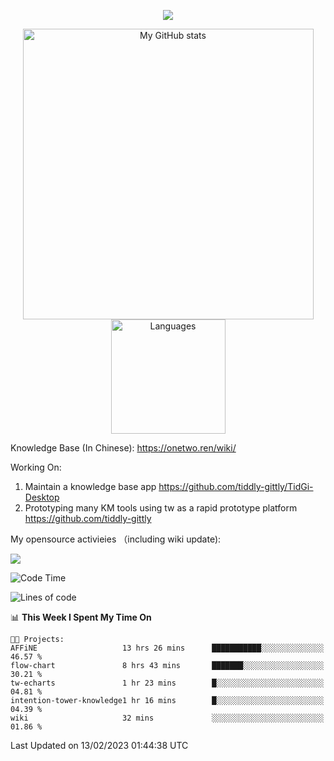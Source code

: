 <a href="https://github.com/linonetwo">
    <p align="center">
        <img src="https://github-profile-trophy.vercel.app/?username=linonetwo&column=7&theme=onedark"/>
    </p>
</a>
<a align="center" href="https://github.com/linonetwo">
  <p align="center">
    <img src="https://github-readme-stats.vercel.app/api?username=linonetwo&show_icons=true&count_private=true" alt="My GitHub stats" width="465"/>
    <img src="https://github-readme-stats.vercel.app/api/top-langs/?username=linonetwo&layout=compact&langs_count=10" alt="Languages" height="183">
  </p>
</a>

Knowledge Base (In Chinese): https://onetwo.ren/wiki/

Working On: 

1. Maintain a knowledge base app https://github.com/tiddly-gittly/TidGi-Desktop
1. Prototyping many KM tools using tw as a rapid prototype platform https://github.com/tiddly-gittly

My opensource activieies （including wiki update):

![](https://visitor-badge.glitch.me/badge?page_id=linonetwo.linonetwo)

<!--START_SECTION:waka-->
![Code Time](http://img.shields.io/badge/Code%20Time-1%2C532%20hrs%2029%20mins-blue)

![Lines of code](https://img.shields.io/badge/From%20Hello%20World%20I%27ve%20Written-2%20Million%20lines%20of%20code-blue)

📊 **This Week I Spent My Time On** 

```text
🐱‍💻 Projects: 
AFFiNE                   13 hrs 26 mins      ███████████░░░░░░░░░░░░░░   46.57 % 
flow-chart               8 hrs 43 mins       ███████░░░░░░░░░░░░░░░░░░   30.21 % 
tw-echarts               1 hr 23 mins        █░░░░░░░░░░░░░░░░░░░░░░░░   04.81 % 
intention-tower-knowledge1 hr 16 mins        █░░░░░░░░░░░░░░░░░░░░░░░░   04.39 % 
wiki                     32 mins             ░░░░░░░░░░░░░░░░░░░░░░░░░   01.86 % 

```


 Last Updated on 13/02/2023 01:44:38 UTC
<!--END_SECTION:waka-->
